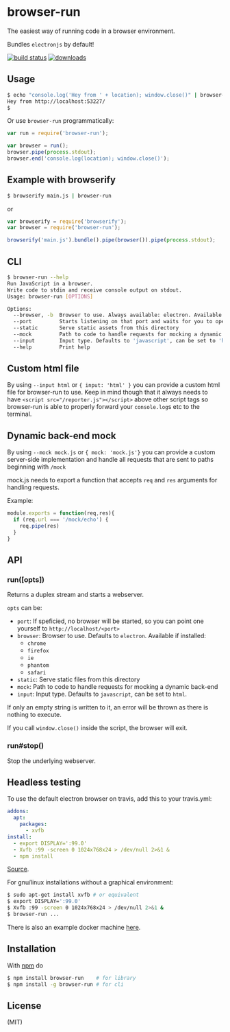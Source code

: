 # browser-run

The easiest way of running code in a browser environment.

Bundles `electronjs` by default!

[![build status](https://secure.travis-ci.org/juliangruber/browser-run.svg)](http://travis-ci.org/juliangruber/browser-run)
[![downloads](https://img.shields.io/npm/dm/browser-run.svg)](https://www.npmjs.org/package/browser-run)

## Usage

```bash
$ echo "console.log('Hey from ' + location); window.close()" | browser-run
Hey from http://localhost:53227/
$
```

Or use `browser-run` programmatically:

```js
var run = require('browser-run');

var browser = run();
browser.pipe(process.stdout);
browser.end('console.log(location); window.close()');
```

## Example with browserify

```bash
$ browserify main.js | browser-run
```

or

```js
var browserify = require('browserify');
var browser = require('browser-run');

browserify('main.js').bundle().pipe(browser()).pipe(process.stdout);
```

## CLI

```bash
$ browser-run --help
Run JavaScript in a browser.
Write code to stdin and receive console output on stdout.
Usage: browser-run [OPTIONS]

Options:
  --browser, -b  Browser to use. Always available: electron. Available if installed: chrome, firefox, ie, phantom, safari  [default: "electron"]
  --port         Starts listening on that port and waits for you to open a browser                                       
  --static       Serve static assets from this directory                                                                 
  --mock         Path to code to handle requests for mocking a dynamic back-end                                       
  --input        Input type. Defaults to 'javascript', can be set to 'html'.                                             
  --help         Print help                                                                                              

```

## Custom html file

By using `--input html` or `{ input: 'html' }` you can provide a custom html file for browser-run to use. Keep in mind though that it always needs to have `<script src="/reporter.js"></script>` above other script tags so browser-run is able to properly forward your `console.log`s etc to the terminal.

## Dynamic back-end mock

By using `--mock mock.js` or `{ mock: 'mock.js'}` you can provide a custom server-side implementation and handle all requests that are sent to paths beginning with `/mock`

mock.js needs to export a function that accepts `req` and `res` arguments for handling requests.

Example:

```js
module.exports = function(req,res){
  if (req.url === '/mock/echo') {
    req.pipe(res)
  }
}
```

## API

### run([opts])

Returns a duplex stream and starts a webserver.

`opts` can be:

* `port`: If speficied, no browser will be started, so you can point one yourself to `http://localhost/<port>`
* `browser`: Browser to use. Defaults to `electron`. Available if installed:
  * `chrome`
  * `firefox`
  * `ie`
  * `phantom`
  * `safari`
* `static`: Serve static files from this directory
* `mock`: Path to code to handle requests for mocking a dynamic back-end
* `input`: Input type. Defaults to `javascript`, can be set to `html`.

If only an empty string is written to it, an error will be thrown as there is nothing to execute.

If you call `window.close()` inside the script, the browser will exit.

### run#stop()

Stop the underlying webserver.

## Headless testing

To use the default electron browser on travis, add this to your travis.yml:

```yml
addons:
  apt:
    packages:
      - xvfb
install:
  - export DISPLAY=':99.0'
  - Xvfb :99 -screen 0 1024x768x24 > /dev/null 2>&1 &
  - npm install
```

[Source](https://github.com/rhysd/Shiba/blob/055a11a0a2b4f727577fe61371a88d8db9277de5/.travis.yml).

For gnu/linux installations without a graphical environment:

```bash
$ sudo apt-get install xvfb # or equivalent
$ export DISPLAY=':99.0'
$ Xvfb :99 -screen 0 1024x768x24 > /dev/null 2>&1 &
$ browser-run ...
```

There is also an example docker machine [here](https://github.com/fraserxu/docker-tape-run).

## Installation

With [npm](http://npmjs.org) do

```bash
$ npm install browser-run    # for library
$ npm install -g browser-run # for cli
```

## License

(MIT)
